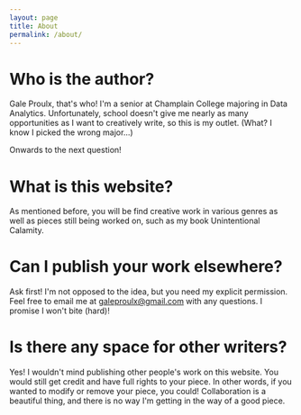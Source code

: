 ```yaml
---
layout: page
title: About
permalink: /about/
---
```


# Who is the author?

Gale Proulx, that's who! I'm a senior at Champlain College majoring in Data Analytics. Unfortunately, school doesn't give me nearly as many opportunities as I want to creatively write, so this is my outlet. (What? I know I picked the wrong major...)

Onwards to the next question!

# What is this website?

As mentioned before, you will be find creative work in various genres as well as pieces still being worked on, such as my book Unintentional Calamity.

# Can I publish your work elsewhere?

Ask first! I'm not opposed to the idea, but you need my explicit permission. Feel free to email me at galeproulx@gmail.com with any questions. I promise I won't bite (hard)!

# Is there any space for other writers?

Yes! I wouldn't mind publishing other people's work on this website. You would still get credit and have full rights to your piece. In other words, if you wanted to modify or remove your piece, you could! Collaboration is a beautiful thing, and there is no way I'm getting in the way of a good piece.
